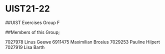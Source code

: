 # UIST21-22
##UIST Exercises Group F

##Members of this Group;

7027978     Linus Geewe
6911475     Maximilian Brosius
7029253     Pauline Hilpert
7027919     Lisa Barth
